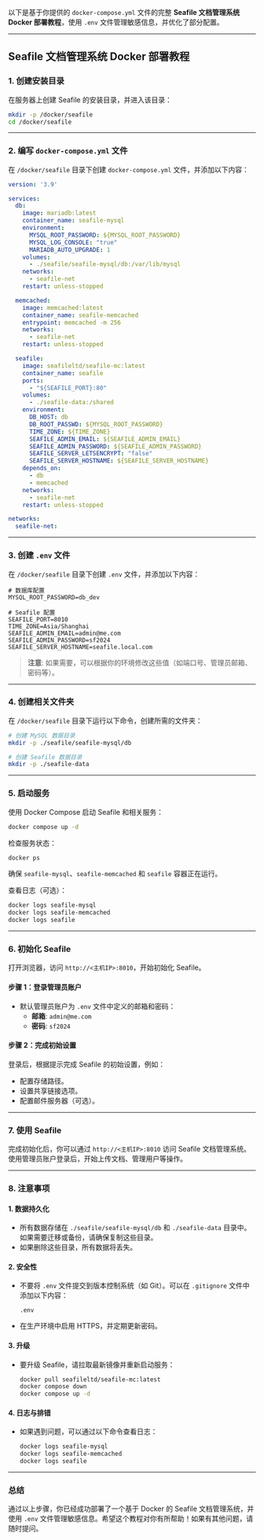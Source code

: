 以下是基于你提供的 `docker-compose.yml` 文件的完整 **Seafile 文档管理系统 Docker 部署教程**，使用 `.env` 文件管理敏感信息，并优化了部分配置。

---

## **Seafile 文档管理系统 Docker 部署教程**

### **1. 创建安装目录**
在服务器上创建 Seafile 的安装目录，并进入该目录：
```bash
mkdir -p /docker/seafile
cd /docker/seafile
```

---

### **2. 编写 `docker-compose.yml` 文件**
在 `/docker/seafile` 目录下创建 `docker-compose.yml` 文件，并添加以下内容：

```yaml
version: '3.9'

services:
  db:
    image: mariadb:latest
    container_name: seafile-mysql
    environment:
      MYSQL_ROOT_PASSWORD: ${MYSQL_ROOT_PASSWORD}
      MYSQL_LOG_CONSOLE: "true"
      MARIADB_AUTO_UPGRADE: 1
    volumes:
      - ./seafile/seafile-mysql/db:/var/lib/mysql
    networks:
      - seafile-net
    restart: unless-stopped

  memcached:
    image: memcached:latest
    container_name: seafile-memcached
    entrypoint: memcached -m 256
    networks:
      - seafile-net
    restart: unless-stopped

  seafile:
    image: seafileltd/seafile-mc:latest
    container_name: seafile
    ports:
      - "${SEAFILE_PORT}:80"
    volumes:
      - ./seafile-data:/shared
    environment:
      DB_HOST: db
      DB_ROOT_PASSWD: ${MYSQL_ROOT_PASSWORD}
      TIME_ZONE: ${TIME_ZONE}
      SEAFILE_ADMIN_EMAIL: ${SEAFILE_ADMIN_EMAIL}
      SEAFILE_ADMIN_PASSWORD: ${SEAFILE_ADMIN_PASSWORD}
      SEAFILE_SERVER_LETSENCRYPT: "false"
      SEAFILE_SERVER_HOSTNAME: ${SEAFILE_SERVER_HOSTNAME}
    depends_on:
      - db
      - memcached
    networks:
      - seafile-net
    restart: unless-stopped

networks:
  seafile-net:
```

---

### **3. 创建 `.env` 文件**
在 `/docker/seafile` 目录下创建 `.env` 文件，并添加以下内容：

```env
# 数据库配置
MYSQL_ROOT_PASSWORD=db_dev

# Seafile 配置
SEAFILE_PORT=8010
TIME_ZONE=Asia/Shanghai
SEAFILE_ADMIN_EMAIL=admin@me.com
SEAFILE_ADMIN_PASSWORD=sf2024
SEAFILE_SERVER_HOSTNAME=seafile.local.com
```

> **注意**: 如果需要，可以根据你的环境修改这些值（如端口号、管理员邮箱、密码等）。

---

### **4. 创建相关文件夹**
在 `/docker/seafile` 目录下运行以下命令，创建所需的文件夹：
```bash
# 创建 MySQL 数据目录
mkdir -p ./seafile/seafile-mysql/db

# 创建 Seafile 数据目录
mkdir -p ./seafile-data
```

---

### **5. 启动服务**
使用 Docker Compose 启动 Seafile 和相关服务：
```bash
docker compose up -d
```

检查服务状态：
```bash
docker ps
```
确保 `seafile-mysql`、`seafile-memcached` 和 `seafile` 容器正在运行。

查看日志（可选）：
```bash
docker logs seafile-mysql
docker logs seafile-memcached
docker logs seafile
```

---

### **6. 初始化 Seafile**
打开浏览器，访问 `http://<主机IP>:8010`，开始初始化 Seafile。

#### **步骤 1：登录管理员账户**
- 默认管理员账户为 `.env` 文件中定义的邮箱和密码：
  - **邮箱**: `admin@me.com`
  - **密码**: `sf2024`

#### **步骤 2：完成初始设置**
登录后，根据提示完成 Seafile 的初始设置，例如：
- 配置存储路径。
- 设置共享链接选项。
- 配置邮件服务器（可选）。

---

### **7. 使用 Seafile**
完成初始化后，你可以通过 `http://<主机IP>:8010` 访问 Seafile 文档管理系统。使用管理员账户登录后，开始上传文档、管理用户等操作。

---

### **8. 注意事项**

#### **1. 数据持久化**
- 所有数据存储在 `./seafile/seafile-mysql/db` 和 `./seafile-data` 目录中。如果需要迁移或备份，请确保复制这些目录。
- 如果删除这些目录，所有数据将丢失。

#### **2. 安全性**
- 不要将 `.env` 文件提交到版本控制系统（如 Git）。可以在 `.gitignore` 文件中添加以下内容：
  ```
  .env
  ```
- 在生产环境中启用 HTTPS，并定期更新密码。

#### **3. 升级**
- 要升级 Seafile，请拉取最新镜像并重新启动服务：
  ```bash
  docker pull seafileltd/seafile-mc:latest
  docker compose down
  docker compose up -d
  ```

#### **4. 日志与排错**
- 如果遇到问题，可以通过以下命令查看日志：
  ```bash
  docker logs seafile-mysql
  docker logs seafile-memcached
  docker logs seafile
  ```

---

### **总结**
通过以上步骤，你已经成功部署了一个基于 Docker 的 Seafile 文档管理系统，并使用 `.env` 文件管理敏感信息。希望这个教程对你有所帮助！如果有其他问题，请随时提问。
